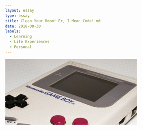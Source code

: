 ```yaml
---
layout: essay
type: essay
title: Clean Your Room! Er, I Mean Code!.md
date: 2018-08-30
labels:
  - Learning
  - Life Experiences
  - Personal
---
```

<img class="ui tiny left circular floated image" src="../images/Gboy (2).jpg">

